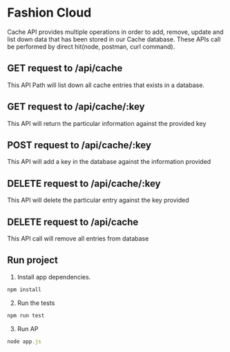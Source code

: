 # Fashion Cloud

Cache API provides multiple operations in order to add, remove, update and list down data that has been stored in our Cache database. These APIs call be performed by direct hit(node, postman, curl command).

## GET request to /api/cache

This API Path will list down all cache entries that exists in a database.

## GET request to /api/cache/:key

This API will return the particular information against the provided key

## POST request to /api/cache/:key

This API will add a key in the database against the information provided

## DELETE request to /api/cache/:key

This API will delete the particular entry against the key provided

## DELETE request to /api/cache

This API call will remove all entries from database

## Run project

1) Install app dependencies.
```javascript
npm install
```

2) Run the tests
```javascript
npm run test
```
3) Run AP
```javascript
node app.js
```
